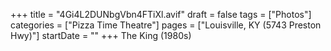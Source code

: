 +++
title = "4Gi4L2DUNbgVbn4FTiXl.avif"
draft = false
tags = ["Photos"]
categories = ["Pizza Time Theatre"]
pages = ["Louisville, KY (5743 Preston Hwy)"]
startDate = ""
+++
The King (1980s)
